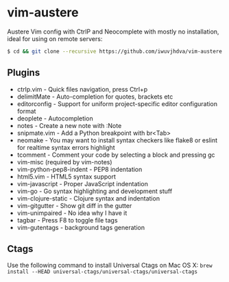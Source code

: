 vim-austere
===========

Austere Vim config with CtrlP and Neocomplete with mostly no installation, ideal for using on remote servers:

```bash
$ cd && git clone --recursive https://github.com/iwuvjhdva/vim-austere.git .vim
```

Plugins
-------
* ctrlp.vim - Quick files navigation, press Ctrl+p
* delimitMate - Auto-completion for quotes, brackets etc
* editorconfig - Support for uniform project-specific editor configuration format
* deoplete - Autocompletion
* notes - Create a new note with :Note
* snipmate.vim - Add a Python breakpoint with br\<Tab\>
* neomake - You may want to install syntax checkers like flake8 or eslint for realtime syntax errors highlight
* tcomment - Comment your code by selecting a block and pressing gc
* vim-misc (required by vim-notes)
* vim-python-pep8-indent - PEP8 indentation
* html5.vim - HTML5 syntax support
* vim-javascript - Proper JavaScript indentation
* vim-go - Go syntax highlighting and development stuff
* vim-clojure-static - Clojure syntax and indentation
* vim-gitgutter - Show git diff in the gutter
* vim-unimpaired - No idea why I have it
* tagbar - Press F8 to toggle file tags
* vim-gutentags - background tags generation

Ctags
-----
Use the following command to install Universal Ctags on Mac OS X:
```brew install --HEAD universal-ctags/universal-ctags/universal-ctags```
